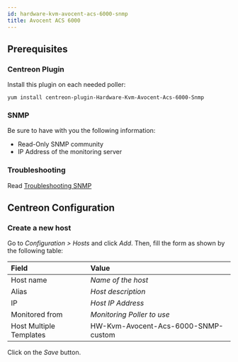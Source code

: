 ```yaml
---
id: hardware-kvm-avocent-acs-6000-snmp
title: Avocent ACS 6000
---
```


## Prerequisites

### Centreon Plugin

Install this plugin on each needed poller:

``` shell
yum install centreon-plugin-Hardware-Kvm-Avocent-Acs-6000-Snmp
```

### SNMP

Be sure to have with you the following information:

  - Read-Only SNMP community
  - IP Address of the monitoring server

### Troubleshooting

Read [Troubleshooting
SNMP](http://documentation.centreon.com/docs/centreon-plugins/en/latest/user/guide.html#snmp)

## Centreon Configuration

### Create a new host

Go to *Configuration \> Hosts* and click *Add*. Then, fill the form as shown by
the following table:

| Field                   | Value                               |
| :---------------------- | :---------------------------------- |
| Host name               | *Name of the host*                  |
| Alias                   | *Host description*                  |
| IP                      | *Host IP Address*                   |
| Monitored from          | *Monitoring Poller to use*          |
| Host Multiple Templates | HW-Kvm-Avocent-Acs-6000-SNMP-custom |

Click on the *Save* button.
